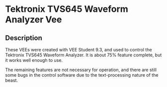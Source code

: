 # Tektronix TVS645 Waveform Analyzer Vee

## Description

These VEEs were created with VEE Student 9.3, and used to control the Tektronix TVS645 Waveform Analyzer. It is about 75% feature complete, but it works well enough to use. 

The remaining features are not necessary for operation, and there are still some bugs in the control software due to the text-processing nature of the beast. 

